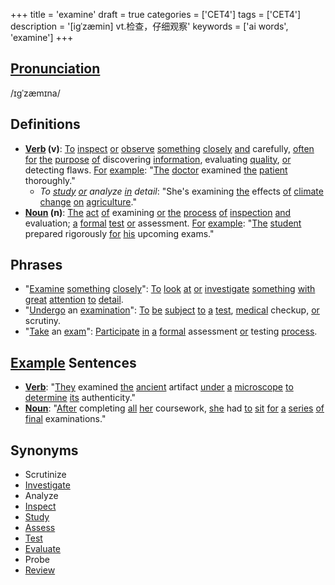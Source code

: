 +++
title = 'examine'
draft = true
categories = ['CET4']
tags = ['CET4']
description = '[igˈzæmin] vt.检查，仔细观察'
keywords = ['ai words', 'examine']
+++

## [Pronunciation](/post/pronunciation/)
/ɪɡˈzæmɪna/

## Definitions
- **[Verb](/post/verb/) (v)**: [To](/post/to/) [inspect](/post/inspect/) [or](/post/or/) [observe](/post/observe/) [something](/post/something/) [closely](/post/closely/) [and](/post/and/) carefully, [often](/post/often/) [for](/post/for/) [the](/post/the/) [purpose](/post/purpose/) [of](/post/of/) discovering [information](/post/information/), evaluating [quality](/post/quality/), [or](/post/or/) detecting flaws. [For](/post/for/) [example](/post/example/): "[The](/post/the/) [doctor](/post/doctor/) examined [the](/post/the/) [patient](/post/patient/) thoroughly."
  - _To [study](/post/study/) [or](/post/or/) analyze [in](/post/in/) detail_: "She's examining [the](/post/the/) effects [of](/post/of/) [climate](/post/climate/) [change](/post/change/) [on](/post/on/) [agriculture](/post/agriculture/)."
- **[Noun](/post/noun/) (n)**: [The](/post/the/) [act](/post/act/) [of](/post/of/) examining [or](/post/or/) [the](/post/the/) [process](/post/process/) [of](/post/of/) [inspection](/post/inspection/) [and](/post/and/) evaluation; [a](/post/a/) [formal](/post/formal/) [test](/post/test/) [or](/post/or/) assessment. [For](/post/for/) [example](/post/example/): "[The](/post/the/) [student](/post/student/) prepared rigorously [for](/post/for/) [his](/post/his/) upcoming exams."

## Phrases
- "[Examine](/post/examine/) [something](/post/something/) [closely](/post/closely/)": [To](/post/to/) [look](/post/look/) [at](/post/at/) [or](/post/or/) [investigate](/post/investigate/) [something](/post/something/) [with](/post/with/) [great](/post/great/) [attention](/post/attention/) [to](/post/to/) [detail](/post/detail/).
- "[Undergo](/post/undergo/) an [examination](/post/examination/)": [To](/post/to/) [be](/post/be/) [subject](/post/subject/) [to](/post/to/) [a](/post/a/) [test](/post/test/), [medical](/post/medical/) checkup, [or](/post/or/) scrutiny.
- "[Take](/post/take/) an [exam](/post/exam/)": [Participate](/post/participate/) [in](/post/in/) [a](/post/a/) [formal](/post/formal/) assessment [or](/post/or/) testing [process](/post/process/).

## [Example](/post/example/) Sentences
- **[Verb](/post/verb/)**: "[They](/post/they/) examined [the](/post/the/) [ancient](/post/ancient/) artifact [under](/post/under/) [a](/post/a/) [microscope](/post/microscope/) [to](/post/to/) [determine](/post/determine/) [its](/post/its/) authenticity."
- **[Noun](/post/noun/)**: "[After](/post/after/) completing [all](/post/all/) [her](/post/her/) coursework, [she](/post/she/) had [to](/post/to/) [sit](/post/sit/) [for](/post/for/) [a](/post/a/) [series](/post/series/) [of](/post/of/) [final](/post/final/) examinations."

## Synonyms
- Scrutinize
- [Investigate](/post/investigate/)
- Analyze
- [Inspect](/post/inspect/)
- [Study](/post/study/)
- [Assess](/post/assess/)
- [Test](/post/test/)
- [Evaluate](/post/evaluate/)
- Probe
- [Review](/post/review/)
